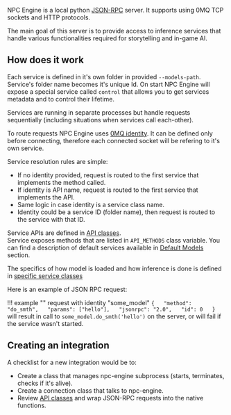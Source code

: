 NPC Engine is a local python [JSON-RPC](https://www.jsonrpc.org/specification) server. It supports using 0MQ TCP sockets and HTTP protocols.

The main goal of this server is to provide access to inference services that handle various functionalities required for storytelling and in-game AI.

## How does it work

Each service is defined in it's own folder in provided `--models-path`. Service's folder name becomes it's unique Id. On start NPC Engine will expose a special service called `control` that allows you to get services metadata and to control their lifetime. 

Services are running in separate processes but handle requests sequentially (including situations when services call each-other).

To route requests NPC Engine uses [0MQ identity](https://zguide.zeromq.org/docs/chapter3/#Identities-and-Addresses). It can be defined only before connecting, therefore each connected socket will be refering to it's own service. 

Service resolution rules are simple:
- If no identity provided, request is routed to the first service that implements the method called.
- If identity is API name, request is routed to the first service that implements the API.
- Same logic in case identity is a service class name.
- Identity could be a service ID (folder name), then request is routed to the service with that ID. 

Service APIs are defined in [API classes](api_classes.md).  
Service exposes methods that are listed in `API_METHODS` class variable.
You can find a description of default services available in [Default Models](../models/#default-models) section.

The specifics of how model is loaded and how inference is done is defined in [specific service classes](models.md)

Here is an example of JSON RPC request:

!!! example ""
    request with identity "some_model"
    ```
    {  
        "method": "do_smth",  
        "params": ["hello"],  
        "jsonrpc": "2.0",  
        "id": 0  
    }
    ```  
    will result in call to `some_model.do_smth('hello')` on the server, or will fail if the service wasn't started.  

## Creating an integration

A checklist for a new integration would be to:

* Create a class that manages npc-engine subprocess (starts, terminates, checks if it's alive).
* Create a connection class that talks to npc-engine.
* Review [API classes](api_classes.md) and wrap JSON-RPC requests into the native functions.